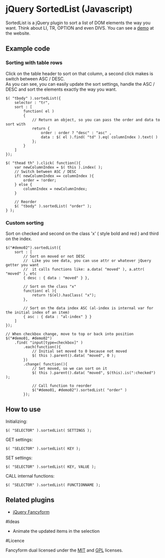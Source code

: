 # jQuery SortedList (Javascript)

SortedList is a jQuery plugin to sort a list of DOM elements the way you want. Think about LI, TR, OPTION and even DIVS. You can see a [demo](http://www.lutrasoft.nl/jQuery/sortedlist/) at the website.

## Example code
### Sorting with table rows
Click on the table header to sort on that column, a second click makes is switch between ASC / DESC.<br />
As you can see, you can easily update the sort settings, handle the ASC / DESC and sort the elements exactly the way you want.<br />

	$( "tbody" ).sortedList({
		selector : "tr",
		sort : [
			function( el )
			{
				// Return an object, so you can pass the order and data to sort with
				return { 
					order : order ? "desc" : "asc" , 
					data : $( el ).find( "td" ).eq( columnIndex ).text( )
				};
			}
		]
	});

	$( "thead th" ).click( function(){
		var newColumnIndex = $( this ).index( );
		// Switch between ASC / DESC
		if( newColumnIndex == columnIndex ){
			order = !order;
		} else {
			columnIndex = newColumnIndex;
		}
		
		// Reorder
		$( "tbody" ).sortedList( "order" );
	} );
	
### Custom sorting

Sort on checked and second on the class 'x' ( style bold and red ) and third on the index.
		
	$("#demo02").sortedList({
		sort : [
			// Sort on moved or not DESC
			//	Like you see data, you can use attr or whatever jQuery getter you want
			//	it calls functions like: a.data( "moved" ), a.attr( "moved" ), etc
			{ desc : { data : "moved" } },
			
			// Sort on the class "x"
			function( el ){
				return !$(el).hasClass( "x");
			},
			
			// Sort on the data index ASC (al-index is internal var for the initial index of an item)
			{ asc : { data : "al-index" } }
		]
	});

	// When checkbox change, move to top or back into position
	$("#demo01, #demo02")
		.find( "input[type=checkbox]" )
			.each(function(){
				// Initial set moved to 0 because not moved
				$( this ).parent().data( "moved", 0 );
			})
			.change( function(){
				// Set moved, so we can sort on it
				$( this ).parent().data( "moved", $(this).is(":checked") );
				
				// Call function to reorder
				$("#demo01, #demo02").sortedList( "order" )
			});

## How to use

Initializing:

	$( "SELECTOR" ).sortedList( SETTINGS );

GET settings:

	$( "SELECTOR" ).sortedList( KEY );

SET settings:

	$( "SELECTOR" ).sortedList( KEY, VALUE );

CALL internal functions:

	$( "SELECTOR" ).sortedList( FUNCTIONNAME );

## Related plugins

* [jQuery Fancyform](http://www.lutrasoft.nl/jQuery/fancyform/)

#Ideas

* Animate the updated items in the selection

#Licence

Fancyform dual licensed under the [MIT](http://opensource.org/licenses/mit-license.php) and [GPL](http://www.gnu.org/licenses/gpl.html) licenses.
